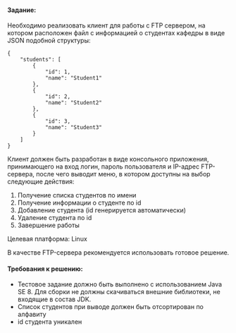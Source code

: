 #### Задание:
Необходимо реализовать клиент для работы с FTP сервером,
на котором расположен файл с информацией о студентах кафедры в виде JSON подобной структуры:
```
{
	"students": [
		{
			"id": 1,
			"name": "Student1"
		},
		{
			"id": 2,
			"name": "Student2"
		},
		{
			"id": 3,
			"name": "Student3"
		}
	]
}
```
Клиент должен быть разработан в виде консольного приложения, принимающего на вход логин,
пароль пользователя и IP-адрес FTP-сервера, после чего выводит меню, в котором доступны на выбор следующие действия:
1.	Получение списка студентов по имени
2.	Получение информации о студенте по id
3.	Добавление студента (id генерируется автоматически)
4.	Удаление студента по id
5.	Завершение работы

Целевая платформа: Linux

В качестве FTP-сервера рекомендуется использовать готовое решение.

#### Требования к решению:
- Тестовое задание должно быть выполнено с использованием Java SE 8. Для сборки не должны скачиваться внешние библиотеки, не входящие в состав JDK.
- Список студентов при выводе должен быть отсортирован по алфавиту
- id студента уникален
